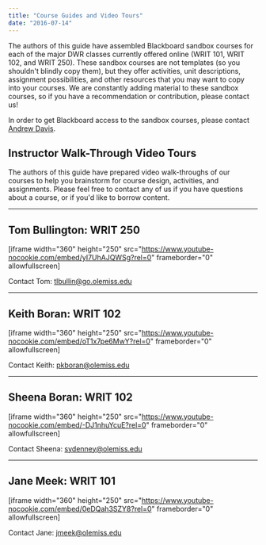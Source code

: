 ```yaml
---
title: "Course Guides and Video Tours"
date: "2016-07-14"
---
```


The authors of this guide have assembled Blackboard sandbox courses for each of the major DWR classes currently offered online (WRIT 101, WRIT 102, and WRIT 250). These sandbox courses are not templates (so you shouldn't blindly copy them), but they offer activities, unit descriptions, assignment possibilities, and other resources that you may want to copy into your courses. We are constantly adding material to these sandbox courses, so if you have a recommendation or contribution, please contact us!

In order to get Blackboard access to the sandbox courses, please contact [Andrew Davis](mailto:addavis@olemiss.edu).

## Instructor Walk-Through Video Tours

The authors of this guide have prepared video walk-throughs of our courses to help you brainstorm for course design, activities, and assignments. Please feel free to contact any of us if you have questions about a course, or if you'd like to borrow content.

* * *

## Tom Bullington: WRIT 250

\[iframe width="360" height="250" src="https://www.youtube-nocookie.com/embed/yI7UhAJQWSg?rel=0" frameborder="0" allowfullscreen\]

Contact Tom: [tlbullin@go.olemiss.edu](mailto:tlbullin@go.olemiss.edu)

* * *

## Keith Boran: WRIT 102

\[iframe width="360" height="250" src="https://www.youtube-nocookie.com/embed/oT1x7pe6MwY?rel=0" frameborder="0" allowfullscreen\]

Contact Keith: [pkboran@olemiss.edu](mailto:pkboran@olemiss.edu)

* * *

## Sheena Boran: WRIT 102

\[iframe width="360" height="250" src="https://www.youtube-nocookie.com/embed/-DJ1nhuYcuE?rel=0" frameborder="0" allowfullscreen\]

Contact Sheena: [sydenney@olemiss.edu](mailto:sydenney@olemiss.edu)

* * *

## Jane Meek: WRIT 101

\[iframe width="360" height="250" src="https://www.youtube-nocookie.com/embed/0eDQah3SZY8?rel=0" frameborder="0" allowfullscreen\]

Contact Jane: [jmeek@olemiss.edu](mailto:jmeek@olemiss.edu)
